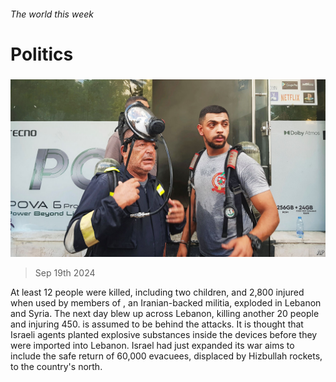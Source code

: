 ###### The world this week

# Politics 

#####  

![image](images/20240921_WWP002.jpg) 

> Sep 19th 2024 

At least 12 people were killed, including two children, and 2,800 injured when  used by members of , an Iranian-backed militia, exploded in Lebanon and Syria. The next day  blew up across Lebanon, killing another 20 people and injuring 450.  is assumed to be behind the attacks. It is thought that Israeli agents planted explosive substances inside the devices before they were imported into Lebanon. Israel had just expanded its war aims to include the safe return of 60,000 evacuees, displaced by Hizbullah rockets, to the country&#39;s north. 

